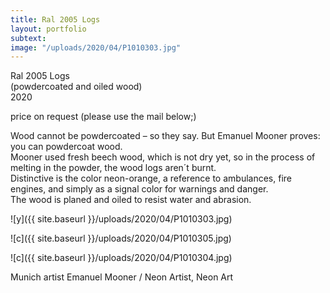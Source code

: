 ```yaml
---
title: Ral 2005 Logs
layout: portfolio
subtext: 
image: "/uploads/2020/04/P1010303.jpg"
---
```

Ral 2005 Logs  
(powdercoated and oiled wood)  
2020

price on request (please use the mail below;)

Wood cannot be powdercoated – so they say. But Emanuel Mooner proves: you can powdercoat wood.  
Mooner used fresh beech wood, which is not dry yet, so in the process of melting in the powder, the wood logs aren´t burnt.  
Distinctive is the color neon-orange, a reference to ambulances, fire engines, and simply as a signal color for warnings and danger.  
The wood is planed and oiled to resist water and abrasion.

![y]({{ site.baseurl }}/uploads/2020/04/P1010303.jpg)

![c]({{ site.baseurl }}/uploads/2020/04/P1010305.jpg)

![c]({{ site.baseurl }}/uploads/2020/04/P1010304.jpg)

Munich artist Emanuel Mooner / Neon Artist, Neon Art
